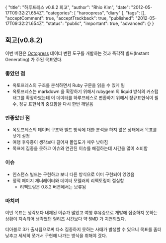 {
    "title": "하루프레스 v0.8.2 회고",
    "author": "Rhio Kim",
    "date": "2012-05-17T09:32:21.654Z",
    "categories": [
        "haroopress",
        "diary"
    ],
    "tags": [],
    "acceptComment": true,
    "acceptTrackback": true,
    "published": "2012-05-17T09:32:21.654Z",
    "status": "public",
    "important": true,
    "advanced": {}
}

## 회고(v0.8.2)
이번 버젼은 [Octopress](http://octopress.org) 데이터 변환 도구를 개발하는 것과 즉각적 빌드(Instant Generating) 가 주된 목표였다.

### 좋았던 점
* 옥토프레스의 구조를 분석하면서 Ruby 구문을 읽을 수 있게 됨
* 옥토프레스는 markdown 을 확장하기 위해서 rubygem 의 liquid 방식의 커스텀 태그를 확장하였는데 이 데이터를 하루프레스로 변환하기 위해서 정규표현식이 필수, 정규 표현식의 중요함을 다시 한번 깨달음

### 안좋았던 점
* 옥토프레스의 데이터 구조와 빌드 방식에 대한 분석을 하지 않은 상태에서 목표를 낮게 설정
* 여행 후유증이 생각보다 길어져 몰입도가 매우 낮아짐
* 목표에 집중을 못하고 이슈와 연관된 이슈를 해결하는데 시간을 많이 소비함

### 이슈
* 인스턴스 빌드는 구현하고 보니 다른 방식으로 이미 구현되어 있었음
* 정적 페이지 제너레이터와 데이터 모델러의 리펙토링이 절실함
    - 리펙토링은 0.8.2 버젼에서는 보류됨

### 마치며
이번 목표는 생각보다 내제된 이슈가 많았고 여행 후유증으로 개발에 집중하지 못하는 상황이 지속되어 생각했던 릴리즈 시간보다 약 5MD 가 지연되었다.

디아블로 3가 출시됨으로써 다소 집중하지 못하는 사태가 발생할 수 있으니 목표를 좀더 낮추고 세세히 쪼개서 구현해 나가는 방식을 취해야 겠다.